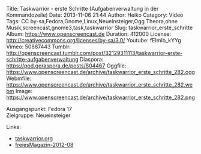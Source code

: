 Title: Taskwarrior - erste Schritte (Aufgabenverwaltung in der Kommandozeile)
Date: 2013-11-06 21:44
Author: Heiko
Category: Video
Tags: CC by-sa,Fedora,Gnome,Linux,Neueinsteiger,Ogg Theora,ohne Musik,screencast,gnome3,task,taskwarrior
Slug: taskwarrior_erste_schritte
Album: https://www.openscreencast.de
Duration: 412000
License: http://creativecommons.org/licenses/by-sa/3.0/
Youtube: fEImlb_kYYg
Vimeo: 50887443
Tumblr: http://openscreencast.tumblr.com/post/32129311113/taskwarrior-erste-schritte-aufgabenverwaltung
Diaspora: https://pod.geraspora.de/posts/804467
Oggfile: https://www.openscreencast.de/archive/taskwarrior_erste_schritte_282.ogg
Webmfile: https://www.openscreencast.de/archive/taskwarrior_erste_schritte_282.webm
Image: https://www.openscreencast.de/archive/taskwarrior_erste_schritte_282.png

Ausgangspunkt: Fedora 17  
Zielgruppe: Neueinsteiger  

Links:

  * [taskwarrior.org](http://taskwarrior.org/ "Link zu taskwarrior")
  * [freiesMagazin-2012-08](http://www.freiesmagazin.de/mobil/freiesMagazin-2012-08.html#12_08_taskwarrior "Link zu freiesmagazin.de")


